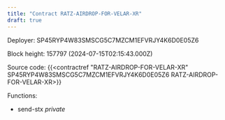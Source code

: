 ```yaml
---
title: "Contract RATZ-AIRDROP-FOR-VELAR-XR"
draft: true
---
```

Deployer: SP45RYP4W83SMSCG5C7MZCM1EFVRJY4K6D0E05Z6


 



Block height: 157797 (2024-07-15T02:15:43.000Z)

Source code: {{<contractref "RATZ-AIRDROP-FOR-VELAR-XR" SP45RYP4W83SMSCG5C7MZCM1EFVRJY4K6D0E05Z6 RATZ-AIRDROP-FOR-VELAR-XR>}}

Functions:

* send-stx _private_
